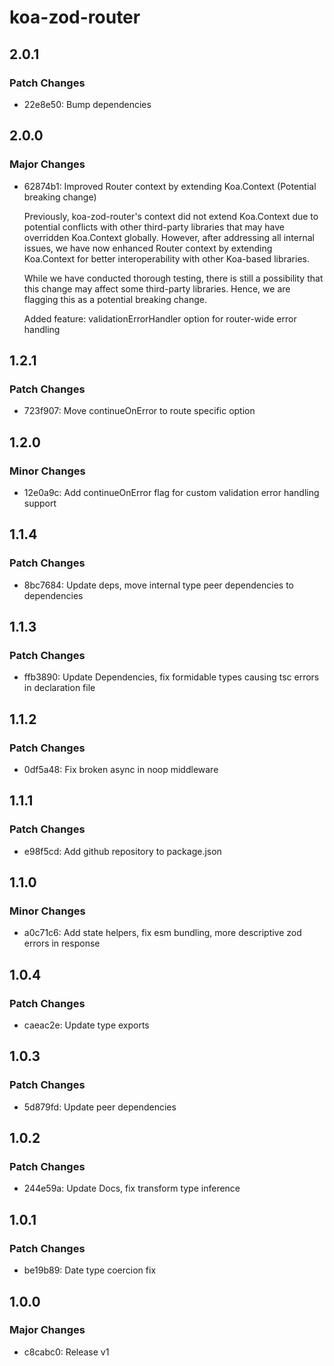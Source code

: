 # koa-zod-router

## 2.0.1

### Patch Changes

- 22e8e50: Bump dependencies

## 2.0.0

### Major Changes

- 62874b1: Improved Router context by extending Koa.Context (Potential breaking change)

  Previously, koa-zod-router's context did not extend Koa.Context due to potential conflicts with other third-party libraries that may have overridden Koa.Context globally. However, after addressing all internal issues, we have now enhanced Router context by extending Koa.Context for better interoperability with other Koa-based libraries.

  While we have conducted thorough testing, there is still a possibility that this change may affect some third-party libraries. Hence, we are flagging this as a potential breaking change.

  Added feature: validationErrorHandler option for router-wide error handling

## 1.2.1

### Patch Changes

- 723f907: Move continueOnError to route specific option

## 1.2.0

### Minor Changes

- 12e0a9c: Add continueOnError flag for custom validation error handling support

## 1.1.4

### Patch Changes

- 8bc7684: Update deps, move internal type peer dependencies to dependencies

## 1.1.3

### Patch Changes

- ffb3890: Update Dependencies, fix formidable types causing tsc errors in declaration file

## 1.1.2

### Patch Changes

- 0df5a48: Fix broken async in noop middleware

## 1.1.1

### Patch Changes

- e98f5cd: Add github repository to package.json

## 1.1.0

### Minor Changes

- a0c71c6: Add state helpers, fix esm bundling, more descriptive zod errors in response

## 1.0.4

### Patch Changes

- caeac2e: Update type exports

## 1.0.3

### Patch Changes

- 5d879fd: Update peer dependencies

## 1.0.2

### Patch Changes

- 244e59a: Update Docs, fix transform type inference

## 1.0.1

### Patch Changes

- be19b89: Date type coercion fix

## 1.0.0

### Major Changes

- c8cabc0: Release v1
